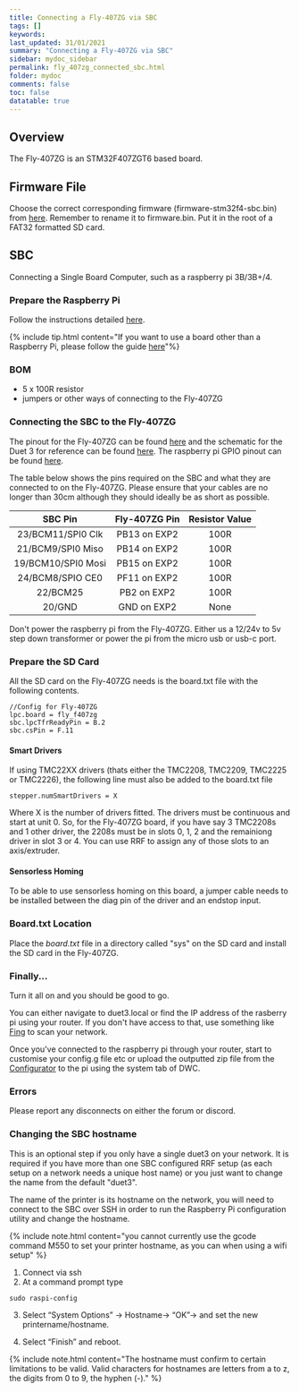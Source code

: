 ```yaml
---
title: Connecting a Fly-407ZG via SBC
tags: []
keywords: 
last_updated: 31/01/2021
summary: "Connecting a Fly-407ZG via SBC"
sidebar: mydoc_sidebar
permalink: fly_407zg_connected_sbc.html
folder: mydoc
comments: false
toc: false
datatable: true
---
```


## Overview

The Fly-407ZG is an STM32F407ZGT6 based board.

## Firmware File

Choose the correct corresponding firmware (firmware-stm32f4-sbc.bin) from [here](https://github.com/gloomyandy/RepRapFirmware/releases). Remember to rename it to firmware.bin. Put it in the root of a FAT32 formatted SD card.

## SBC

Connecting a Single Board Computer, such as a raspberry pi 3B/3B+/4.  

### Prepare the Raspberry Pi

Follow the instructions detailed [here](stm32_sbc.html).

{% include tip.html content="If you want to use a board other than a Raspberry Pi, please follow the guide [here](dsf_on_armbian.html)"%}

### BOM

* 5 x 100R resistor
* jumpers or other ways of connecting to the Fly-407ZG

### Connecting the SBC to the Fly-407ZG

The pinout for the Fly-407ZG can be found [here](https://github.com/FLYmaker/FLYF407ZG/blob/master/picture/Pin%20diagram.png) and the schematic for the Duet 3 for reference can be found [here](https://github.com/Duet3D/Duet3-Mainboard-6HC/blob/master/Duet3_Mainboard_v1.0/Duet3_MB_schematic_v1.0.pdf). The raspberry pi GPIO pinout can be found [here](https://www.google.com/search?q=raspberry+pi+gpio+pinout&rlz=1C1CHBD_en-GBGB889GB889&sxsrf=ALeKk01CVlA8N_CGAQqQGp-7_N3pXiV0LA:1586203613303&source=lnms&tbm=isch&sa=X&ved=2ahUKEwid56X3zNToAhXSURUIHX3IAnkQ_AUoAXoECA0QAw&biw=1920&bih=937). 

The table below shows the pins required on the SBC and what they are connected to on the Fly-407ZG. Please ensure that your cables are no longer than 30cm although they should ideally be as short as possible. 

<div class="datatable-begin"></div>

| SBC Pin       | Fly-407ZG Pin       | Resistor Value  |
| :-------------: |:-------------:| :---------------:|
| 23/BCM11/SPI0 Clk           | PB13 on EXP2          | 100R            |
| 21/BCM9/SPI0 Miso    | PB14 on EXP2         | 100R           |
| 19/BCM10/SPI0 Mosi   | PB15 on EXP2          | 100R             |
| 24/BCM8/SPIO CE0   | PF11 on EXP2          | 100R             |
| 22/BCM25  | PB2 on EXP2          | 100R             |
| 20/GND   | GND on EXP2          | None             |

<div class="datatable-end"></div>

Don't power the raspberry pi from the Fly-407ZG. Either us a 12/24v to 5v step down transformer or power the pi from the micro usb or usb-c port.

### Prepare the SD Card

All the SD card on the Fly-407ZG needs is the board.txt file with the following contents.

```
//Config for Fly-407ZG
lpc.board = fly_f407zg
sbc.lpcTfrReadyPin = B.2
sbc.csPin = F.11
```

#### Smart Drivers

If using TMC22XX drivers (thats either the TMC2208, TMC2209, TMC2225 or TMC2226), the following line must also be added to the board.txt file
```
stepper.numSmartDrivers = X
```
Where X is the number of drivers fitted. The drivers must be continuous and start at unit 0. So, for the Fly-407ZG board, if you have say 3 TMC2208s and 1 other driver, the 2208s must be in slots 0, 1, 2 and the remainiong driver in slot 3 or 4. You can use RRF to assign any of those slots to an axis/extruder.  

#### Sensorless Homing

To be able to use sensorless homing on this board, a jumper cable needs to be installed between the diag pin of the driver and an endstop input.  

### Board.txt Location

Place the *board.txt* file in a directory called "sys" on the SD card and install the SD card in the Fly-407ZG.   

### Finally...

Turn it all on and you should be good to go.

You can either navigate to duet3.local or find the IP address of the rasberry pi using your router. If you don't have access to that, use something like [Fing](https://www.fing.com/products/fing-desktop) to scan your network.

Once you've connected to the raspberry pi through your router, start to customise your config.g file etc or upload the outputted zip file from the [Configurator](https://teamgloomy.github.io/LPCConfigurator) to the pi using the system tab of DWC.

### Errors

Please report any  disconnects on either the forum or discord.

### Changing the SBC hostname

This is an optional step if you only have a single duet3 on your network. It is required if you have more than one SBC configured RRF setup (as each setup on a network needs a unique host name) or you just want to change the name from the default "duet3".

The name of the printer is its hostname on the network, you will need to connect to the SBC over SSH in order to run the Raspberry Pi configuration utility and change the hostname.

{% include note.html content="you cannot currently use the gcode command M550 to set your printer hostname, as you can when using a wifi setup" %}

1. Connect via ssh
2. At a command prompt type
```
sudo raspi-config
```
3. Select “System Options” -> Hostname-> “OK”-> and set the new printername/hostname.

4. Select “Finish” and reboot.

{% include note.html content="The hostname must confirm to certain limitations to be valid. Valid characters for hostnames are letters from a to z, the digits from 0 to 9, the hyphen (-)." %}